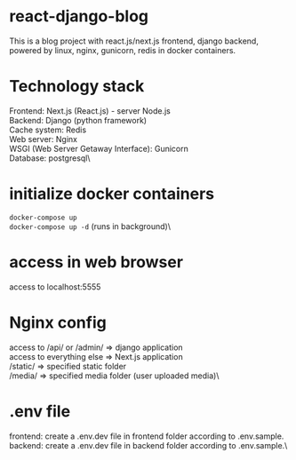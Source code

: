 # react-django-blog
This is a blog project with react.js/next.js frontend, django backend, powered by linux, nginx, gunicorn, redis in docker containers.

# Technology stack
Frontend: Next.js (React.js) - server Node.js\
Backend: Django (python framework)\
Cache system: Redis\
Web server: Nginx\
WSGI (Web Server Getaway Interface): Gunicorn\
Database: postgresql\

# initialize docker containers
<code>docker-compose up</code>\
<code>docker-compose up -d</code> (runs in background)\

# access in web browser
access to localhost:5555

# Nginx config
access to /api/ or /admin/  => django application\
access to everything else   => Next.js application\
/static/ => specified static folder\
/media/ => specified media folder (user uploaded media)\

# .env file
frontend: create a .env.dev file in frontend folder according to .env.sample.\
backend: create a .env.dev file in backend folder according to .env.sample.\